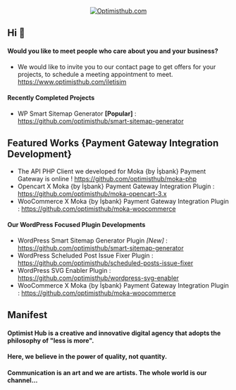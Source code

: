 <p align="center">
  <a href="https://optimisthub.com">
    <img alt="Optimisthub.com" src="https://optimisthub.com/copyright/optimist-hub-github-repo-cover-01.png"> 
  </a>
</p>

## Hi 👋

#### Would you like to meet people who care about you and your business?

- We would like to invite you to our contact page to get offers for your projects, to schedule a meeting appointment to meet. https://www.optimisthub.com/iletisim

#### Recently Completed Projects 

- WP Smart Sitemap Generator **[Popular]** : https://github.com/optimisthub/smart-sitemap-generator

## Featured Works {Payment Gateway Integration Development}

- The API PHP Client we developed for Moka {by İşbank} Payment Gateway is online ! https://github.com/optimisthub/moka-php
- Opencart X Moka {by İşbank} Payment Gateway Integration Plugin : https://github.com/optimisthub/moka-opencart-3.x
- WooCommerce X Moka {by İşbank} Payment Gateway Integration Plugin : https://github.com/optimisthub/moka-woocommerce 

#### Our WordPress Focused Plugin Developments 

- WordPress Smart Sitemap Generator Plugin *[New]* : https://github.com/optimisthub/smart-sitemap-generator
- WordPress Scheluded Post Issue Fixer Plugin : https://github.com/optimisthub/scheduled-posts-issue-fixer
- WordPress SVG Enabler Plugin : https://github.com/optimisthub/wordpress-svg-enabler
- WooCommerce X Moka {by İşbank} Payment Gateway Integration Plugin : https://github.com/optimisthub/moka-woocommerce 

## Manifest

#### Optimist Hub is a creative and innovative digital agency that adopts the philosophy of "less is more".
#### Here, we believe in the power of quality, not quantity.
#### Communication is an art and we are artists. The whole world is our channel...
